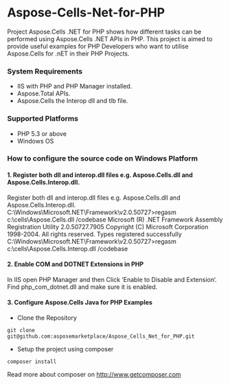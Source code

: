 # Aspose-Cells-Net-for-PHP
Project Aspose.Cells .NET for PHP shows how different tasks can be performed using Aspose.Cells .NET APIs in PHP. This project is aimed to provide useful examples for PHP Developers who want to utilise Aspose.Cells for .nET in their PHP Projects.

### System Requirements
* IIS with PHP and PHP Manager installed.
* Aspose.Total APIs.
* Aspose.Cells the Interop dll and tlb file.

### Supported Platforms
* PHP 5.3 or above
* Windows OS

### How to configure the source code on Windows Platform
#### 1. Register both dll and interop.dll files e.g. Aspose.Cells.dll and Aspose.Cells.Interop.dll.
Register both dll and interop.dll files e.g. Aspose.Cells.dll and Aspose.Cells.Interop.dll.
C:\Windows\Microsoft.NET\Framework\v2.0.50727>regasm c:\cells\Aspose.Cells.dll /codebase
Microsoft (R) .NET Framework Assembly Registration Utility 2.0.50727.7905
Copyright (C) Microsoft Corporation 1998-2004. All rights reserved.
Types registered successfully
C:\Windows\Microsoft.NET\Framework\v2.0.50727>regasm c:\cells\Aspose.Cells.Interop.dll /codebase

#### 2. Enable COM and DOTNET Extensions in PHP
In IIS open PHP Manager and then Click ‘Enable to Disable and Extension‘. Find php_com_dotnet.dll and make sure it is enabled.

#### 3. Configure Aspose.Cells Java for PHP Examples
* Clone the Repository
```
git clone git@github.com:asposemarketplace/Aspose_Cells_Net_for_PHP.git
```
* Setup the project using composer
```
composer install
```

Read more about composer on http://www.getcomposer.com
